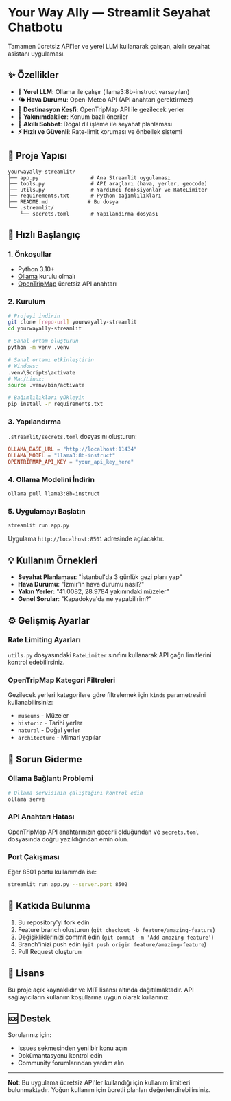 # Your Way Ally — Streamlit Seyahat Chatbotu

Tamamen ücretsiz API'ler ve yerel LLM kullanarak çalışan, akıllı seyahat asistanı uygulaması.

## ✨ Özellikler

- **🤖 Yerel LLM**: Ollama ile çalışır (llama3:8b-instruct varsayılan)
- **🌤️ Hava Durumu**: Open-Meteo API (API anahtarı gerektirmez)
- **📍 Destinasyon Keşfi**: OpenTripMap API ile gezilecek yerler
- **🎯 Yakınımdakiler**: Konum bazlı öneriler
- **💬 Akıllı Sohbet**: Doğal dil işleme ile seyahat planlaması
- **⚡ Hızlı ve Güvenli**: Rate-limit koruması ve önbellek sistemi

## 📁 Proje Yapısı

```
yourwayally-streamlit/
├── app.py                 # Ana Streamlit uygulaması
├── tools.py               # API araçları (hava, yerler, geocode)
├── utils.py               # Yardımcı fonksiyonlar ve RateLimiter
├── requirements.txt       # Python bağımlılıkları
├── README.md             # Bu dosya
└── .streamlit/
    └── secrets.toml       # Yapılandırma dosyası
```

## 🚀 Hızlı Başlangıç

### 1. Önkoşullar
- Python 3.10+
- [Ollama](https://ollama.com) kurulu olmalı
- [OpenTripMap](https://opentripmap.io) ücretsiz API anahtarı

### 2. Kurulum

```bash
# Projeyi indirin
git clone [repo-url] yourwayally-streamlit
cd yourwayally-streamlit

# Sanal ortam oluşturun
python -m venv .venv

# Sanal ortamı etkinleştirin
# Windows:
.venv\Scripts\activate
# Mac/Linux:
source .venv/bin/activate

# Bağımlılıkları yükleyin
pip install -r requirements.txt
```

### 3. Yapılandırma

`.streamlit/secrets.toml` dosyasını oluşturun:

```toml
OLLAMA_BASE_URL = "http://localhost:11434"
OLLAMA_MODEL = "llama3:8b-instruct"
OPENTRIPMAP_API_KEY = "your_api_key_here"
```

### 4. Ollama Modelini İndirin

```bash
ollama pull llama3:8b-instruct
```

### 5. Uygulamayı Başlatın

```bash
streamlit run app.py
```

Uygulama `http://localhost:8501` adresinde açılacaktır.

## 💡 Kullanım Örnekleri

- **Seyahat Planlaması**: "İstanbul'da 3 günlük gezi planı yap"
- **Hava Durumu**: "İzmir'in hava durumu nasıl?"
- **Yakın Yerler**: "41.0082, 28.9784 yakınındaki müzeler"
- **Genel Sorular**: "Kapadokya'da ne yapabilirim?"

## ⚙️ Gelişmiş Ayarlar

### Rate Limiting Ayarları
`utils.py` dosyasındaki `RateLimiter` sınıfını kullanarak API çağrı limitlerini kontrol edebilirsiniz.

### OpenTripMap Kategori Filtreleri
Gezilecek yerleri kategorilere göre filtrelemek için `kinds` parametresini kullanabilirsiniz:
- `museums` - Müzeler
- `historic` - Tarihi yerler
- `natural` - Doğal yerler
- `architecture` - Mimari yapılar

## 🔧 Sorun Giderme

### Ollama Bağlantı Problemi
```bash
# Ollama servisinin çalıştığını kontrol edin
ollama serve
```

### API Anahtarı Hatası
OpenTripMap API anahtarınızın geçerli olduğundan ve `secrets.toml` dosyasında doğru yazıldığından emin olun.

### Port Çakışması
Eğer 8501 portu kullanımda ise:
```bash
streamlit run app.py --server.port 8502
```

## 🤝 Katkıda Bulunma

1. Bu repository'yi fork edin
2. Feature branch oluşturun (`git checkout -b feature/amazing-feature`)
3. Değişikliklerinizi commit edin (`git commit -m 'Add amazing feature'`)
4. Branch'inizi push edin (`git push origin feature/amazing-feature`)
5. Pull Request oluşturun

## 📄 Lisans

Bu proje açık kaynaklıdır ve MIT lisansı altında dağıtılmaktadır. API sağlayıcıların kullanım koşullarına uygun olarak kullanınız.

## 🆘 Destek

Sorularınız için:
- Issues sekmesinden yeni bir konu açın
- Dokümantasyonu kontrol edin
- Community forumlarından yardım alın

---

**Not**: Bu uygulama ücretsiz API'ler kullandığı için kullanım limitleri bulunmaktadır. Yoğun kullanım için ücretli planları değerlendirebilirsiniz.
